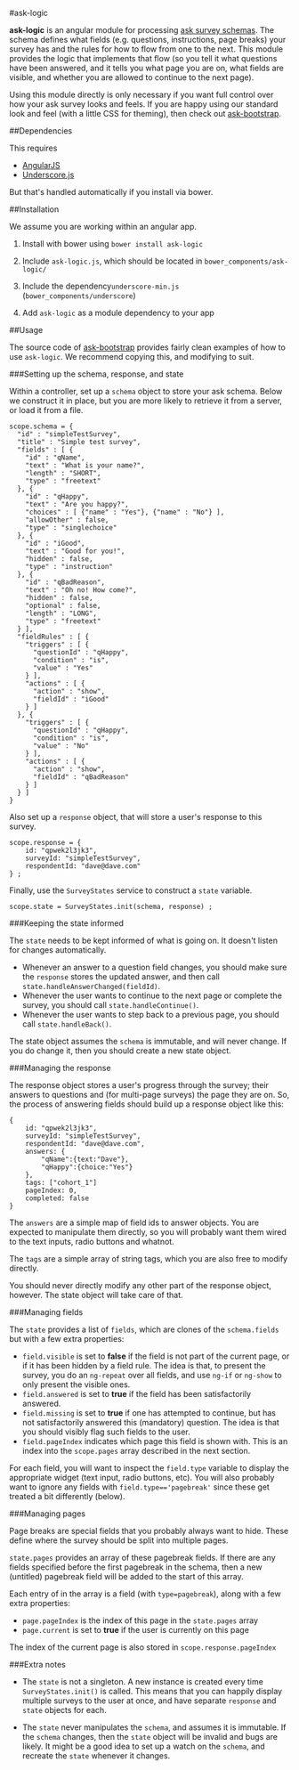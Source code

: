 #ask-logic

**ask-logic** is an angular module for processing [ask survey schemas](http://ask.poscomp.org/#/help/schema). The schema defines what fields (e.g. questions, instructions, page breaks) your survey has and the rules for how to flow from one to the next. This module provides the logic that implements that flow (so you tell it what questions have been answered, and it tells you what page you are on, what fields are visible, and whether you are allowed to continue to the next page).

Using this module directly is only necessary if you want full control over how your ask survey looks and feels. If you are happy using our standard look and feel (with a little CSS for theming), then check out [ask-bootstrap](https://github.com/dnmilne/ask-bootstrap).

##Dependencies

This requires

 * [AngularJS](http://angularjs.org/)
 * [Underscore.js](http://underscorejs.org/)

But that's handled automatically if you install via bower.

##Installation

We assume you are working within an angular app. 

1. Install with bower using `bower install ask-logic`

2. Include `ask-logic.js`, which should be located in `bower_components/ask-logic/`

3. Include the dependency`underscore-min.js` (`bower_components/underscore`)

4. Add `ask-logic` as a module dependency to your app

##Usage

The source code of [ask-bootstrap]() provides fairly clean examples of how to use `ask-logic`. We recommend copying this, and modifying to suit.

###Setting up the schema, response, and state 

Within a controller, set up a `schema` object to store your ask schema. Below we construct it in place, but you are more likely to retrieve it from a server, or load it from a file.

    scope.schema = {
      "id" : "simpleTestSurvey",
	  "title" : "Simple test survey",
	  "fields" : [ {
	    "id" : "qName",
	    "text" : "What is your name?",
	    "length" : "SHORT",
	    "type" : "freetext"
	  }, {
	    "id" : "qHappy",
	    "text" : "Are you happy?",
	    "choices" : [ {"name" : "Yes"}, {"name" : "No"} ],
	    "allowOther" : false,
	    "type" : "singlechoice"
	  }, {
	    "id" : "iGood",
	    "text" : "Good for you!",
	    "hidden" : false,
	    "type" : "instruction"
	  }, {
	    "id" : "qBadReason",
	    "text" : "Oh no! How come?",
	    "hidden" : false,
	    "optional" : false,
	    "length" : "LONG",
	    "type" : "freetext"
	  } ],
	  "fieldRules" : [ {
	    "triggers" : [ {
	      "questionId" : "qHappy",
	      "condition" : "is",
	      "value" : "Yes"
	    } ],
	    "actions" : [ {
	      "action" : "show",
	      "fieldId" : "iGood"
	    } ]
	  }, {
	    "triggers" : [ {
	      "questionId" : "qHappy",
	      "condition" : "is",
	      "value" : "No"
	    } ],
	    "actions" : [ {
	      "action" : "show",
	      "fieldId" : "qBadReason"
	    } ]
	  } ]
	}

Also set up a `response` object, that will store a user's response to this survey. 

    scope.response = {
    	id: "qpwek2l3jk3",
    	surveyId: "simpleTestSurvey",
    	respondentId: "dave@dave.com"
    } ;  

Finally, use the `SurveyStates` service to construct a `state` variable. 

	scope.state = SurveyStates.init(schema, response) ;


###Keeping the state informed	

The `state` needs to be kept informed of what is going on. It doesn't listen for changes automatically. 

* Whenever an answer to a question field changes, you should make sure the `response`  stores the updated answer, and then call `state.handleAnswerChanged(fieldId)`.
* Whenever the user wants to continue to the next page or complete the survey, you should call 
`state.handleContinue()`. 
* Whenever the user wants to step back to a previous page, you should call
`state.handleBack()`. 

The state object assumes the `schema` is immutable, and will never change. If you do change it, then you should create a new state object. 


###Managing the response

The response object stores a user's progress through the survey; their answers to questions and (for multi-page surveys) the page they are on. So, the process of answering fields should build up a response object like this:

	{
		id: "qpwek2l3jk3",
    	surveyId: "simpleTestSurvey",
    	respondentId: "dave@dave.com",
		answers: {
			"qName":{text:"Dave"},
			"qHappy":{choice:"Yes"}
		},
		tags: ["cohort_1"]
		pageIndex: 0,
		completed: false
	}

The `answers` are a simple map of field ids to answer objects. You are expected to manipulate them directly, so you will probably want them wired to the text inputs, radio buttons and whatnot. 

The `tags` are a simple array of string tags, which you are also free to modify directly. 

You should never directly modify any other part of the response object, however. The state object will take care of that. 


###Managing fields

The `state` provides a list of `fields`, which are clones of the `schema.fields` but with a few extra properties:

 * `field.visible` is set to **false** if the field is not part of the current page, or if it has been hidden by a field rule. The idea is that, to present the survey, you do an `ng-repeat` over all fields, and use `ng-if` or `ng-show` to only present the visible ones. 
 * `field.answered` is set to **true** if the field has been satisfactorily answered.
 * `field.missing` is set to **true** if one has attempted to continue, but has not satisfactorily answered this (mandatory) question. The idea is that you should visibly flag such fields to the user.
 * `field.pageIndex` indicates which page this field is shown with. This is an index into the `scope.pages` array described in the next section.  

For each field, you will want to inspect the `field.type` variable to display the appropriate widget (text input, radio buttons, etc). You will also probably want to ignore any fields with `field.type=='pagebreak'` since these get treated a bit differently (below). 


###Managing pages

Page breaks are special fields that you probably always want to hide. These define where the survey should be split into multiple pages. 

`state.pages` provides an array of these pagebreak fields. If there are any fields specified before the first pagebreak in the schema, then a new (untitled) pagebreak field will be added to the start of this array. 

Each entry of in the array is a field (with `type=pagebreak`), along with a few extra properties:

* `page.pageIndex` is the index of this page in the `state.pages` array
* `page.current` is set to **true** if the user is currently on this page

The index of the current page is also stored in `scope.response.pageIndex`

###Extra notes

* The `state` is not a singleton. A new instance is created every time `SurveyStates.init()` is called. This means that you can happily display multiple surveys to the user at once, and have separate `response` and `state` objects for each. 

* The `state` never manipulates the `schema`, and assumes it is immutable. If the `schema` changes, then the `state` object will be invalid and bugs are likely. It might be a good idea to set up a watch on the `schema`, and recreate the `state` whenever it changes. 







